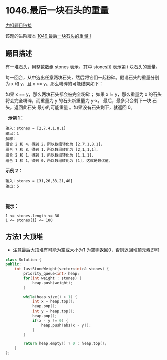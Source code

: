<p id="最后一块石头的重量"></p>

# 1046.最后一块石头的重量  

[力扣题目链接](https://leetcode-cn.com/problems/last-stone-weight/)  

该题的进阶版本
[1049.最后一块石头的重量II](doc/leedcode题解/动态规划/medium/1049.最后一块石头的重量II.md#1049.最后一块石头的重量)


## 题目描述  

有一堆石头，用整数数组 stones 表示。其中 stones[i] 表示第 i 块石头的重量。

每一回合，从中选出任意两块石头，然后将它们一起粉碎。假设石头的重量分别为 x 和 y，且 x <= y。那么粉碎的可能结果如下：

如果 x == y，那么两块石头都会被完全粉碎；
如果 x != y，那么重量为 x 的石头将会完全粉碎，而重量为 y 的石头新重量为 y-x。
最后，最多只会剩下一块 石头。返回此石头 最小的可能重量 。如果没有石头剩下，就返回 0。

 
**示例 1：**

    输入：stones = [2,7,4,1,8,1]
    输出：1
    解释：
    组合 2 和 4，得到 2，所以数组转化为 [2,7,1,8,1]，
    组合 7 和 8，得到 1，所以数组转化为 [2,1,1,1]，
    组合 2 和 1，得到 1，所以数组转化为 [1,1,1]，
    组合 1 和 1，得到 0，所以数组转化为 [1]，这就是最优值。

**示例 2：**

    输入：stones = [31,26,33,21,40]
    输出：5
 

**提示：**

    1 <= stones.length <= 30
    1 <= stones[i] <= 100



## 方法1 大顶堆  

* 注意最后大顶堆有可能为空或大小为1  为空则返回0，否则返回堆顶元素即可  

```cpp
class Solution {
public:
    int lastStoneWeight(vector<int>& stones) {     
        priority_queue<int> heap;
        for(int weight : stones) {
            heap.push(weight);
        }
        
        while(heap.size() > 1) {
            int x = heap.top();
            heap.pop();
            int y = heap.top();
            heap.pop();
            if(x - y != 0) {
                heap.push(abs(x - y));
            }
        }

        return heap.empty() ? 0 : heap.top();
    }
};
```



